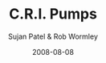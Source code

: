 ---
layout: book
title: "C.R.I. Pumps"
date: 2008-08-08
heading: 100 Days of Growth
heading-span: Proven Ways To Grow Your Business Fast
author: Sujan Patel & Rob Wormley
section1-content: You could spend a lifetime trying to sift through and digest all the blog posts, podcasts, guides, and case studies that exist online about growth hacking—or you could start taking action today. These 100 growth tactics were compiled based on strategies and techniques that Sujan Patel and Rob Wormley have used to help hundreds of clients move the needle and actually grow their businesses.
section1-banner: book-shadow.png
section1-downcontent: We've helped 100s of companies grow their traffic, revenue and customers using our strategies
section2-heading: What you'll get
section2-leftheading: Actionable Tips
section2-left-content: You’ll get access to an exclusive collection of 100 effective growth strategies and techniques that we’ve used to help businesses grow
section2-leftcontent-point1: The Surprise First, Ask Second Guest Post Technique
section2-leftcontent-point2: The Expiring Holiday Offer Hack
section2-leftcontent-point3: The Lean Homepage A/B Test
section2-rightheading1: Examples of Use
section2-rightcontent1: You’ll get to read about examples of real companies and people that have or are currently using these growth strategies to get ahead in their industries.
section2-rightheading2: How To Get Started & Additional Resources
section2-rightcontent2: You’ll get helpful advice on how to implement each tip, what tools to use, and where you can go if you need more help.
section3-heading: What People Are Saying 
block-leftcontent1: 100 Days of Growth book is seriously priceless. It’s one of the most actionable books I've ever read. I'm applying lots of the tactics in the book.
block-leftcontent-author1: Abinav Thakuri
block-leftcontent1-image1: abinavthakuri.jpeg
block-leftcontent2: I've spent countless hours reading all sorts content to get the best advice - 100 Days of Growth is so much easier. Best of all, it's cheaper than I spend on dinner.
block-leftcontent-author2: AJ Kumar
block-leftcontent1-image2: aj-kumar.jpg
block-rightcontent1: Sujan's brilliance shines and his true desire to help an impact others is refreshing. There are much more than just 100 days of growth packed into this great resource.
block-rightcontent-author1: Matt Greener
block-rightcontent-image1: matt.jpeg
block-rightcontent2: Sujan's brilliance shines and his true desire to help an impact others is refreshing. There are much more than just 100 days of growth packed into this great resource.
block-rightcontent-author2: Corey Quinn
block-rightcontent-image2: corey.png
author-name1: Sujan Patel
author-image1: sujan-patel.png
author-content1: Sujan Patel is a marketer and entrepreneur. He is currently the VP of Marketing at When I Work, and previously founded Single Grain, a San Francisco-based digital marketing agency. He's helped companies like 	Sales Force, TurboTax, Sony, Mint, and hundreds of others acquire more customers, build brand awareness, and 		grow their businesses.
author-name2: Rob Wormley
author-image2: rob-wormley.png 
author-content2: Rob Wormley is a content marketer and writer. Over the past seven years, he has developed digital	marketing strategies and content for best-selling authors, Hall of Fame speakers, and brands all across the 		country. He currently works as a content marketing manager for When I Work.
section5-heading: 100 Days of Growth
section5-subheading: Proven Tips To Grow Your Business Fast
section5-content: Now is the time to stop wasting time and start acting. It’s time to learn the secret methods and techniques that companies like Mint, Square, GoPro, and others have used to increase traffic, acquire more customers, and make millions. With 100 Days of Growth, you'll get proven strategies and actionable advice.
category: book
---